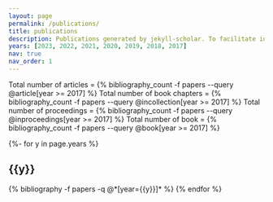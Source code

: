 ```yaml
---
layout: page
permalink: /publications/
title: publications
description: Publications generated by jekyll-scholar. To facilitate identification of author in the literature, I combined my two parent names (Allassonnière and Tang) starting from 2020.
years: [2023, 2022, 2021, 2020, 2019, 2018, 2017]
nav: true
nav_order: 1
---
```

<!-- _pages/publications.md -->
<div class="publications">


Total number of articles = {% bibliography_count -f papers --query @article[year >= 2017] %}
Total number of book chapters = {% bibliography_count -f papers --query @incollection[year >= 2017] %}
Total number of proceedings = {% bibliography_count -f papers --query @inproceedings[year >= 2017] %}
Total number of book = {% bibliography_count -f papers --query @book[year >= 2017] %}

{%- for y in page.years %}
  <h2 class="year">{{y}}</h2>
  {% bibliography -f papers -q @*[year={{y}}]* %}
{% endfor %}
 
</div>

